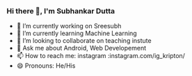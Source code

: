 ### Hi there 👋, I'm Subhankar Dutta


- 🔭 I’m currently working on Sreesubh 
- 🌱 I’m currently learning Machine Learning
- 👯 I’m looking to collaborate on teaching instute
- 💬 Ask me about Android, Web Developement 
- 📫 How to reach me: instagram :instagram.com/ig_kripton/ 
- 😄 Pronouns: He/His

